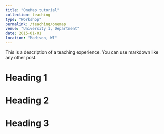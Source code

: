 ```yaml
---
title: "OneMap tutorial"
collection: teaching
type: "Workshop"
permalink: /teaching/onemap
venue: "University 1, Department"
date: 2015-01-01
location: "Madison, WI"
---
```


This is a description of a teaching experience. You can use markdown like any other post.

Heading 1
======

Heading 2
======

Heading 3
======
